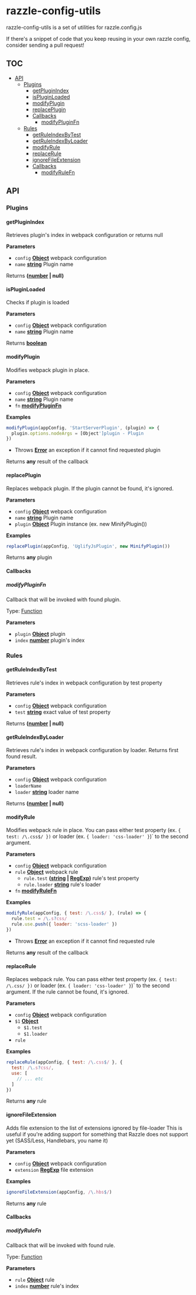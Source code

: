 # razzle-config-utils

razzle-config-utils is a set of utilities for razzle.config.js

If there's a snippet of code that you keep reusing in your own razzle config, consider sending a pull request!

## TOC

<!-- toc -->

- [API](#api)
  * [Plugins](#plugins)
    + [getPluginIndex](#getpluginindex)
    + [isPluginLoaded](#ispluginloaded)
    + [modifyPlugin](#modifyplugin)
    + [replacePlugin](#replaceplugin)
    + [Callbacks](#callbacks)
      - [modifyPluginFn](#modifypluginfn)
  * [Rules](#rules)
    + [getRuleIndexByTest](#getruleindexbytest)
    + [getRuleIndexByLoader](#getruleindexbyloader)
    + [modifyRule](#modifyrule)
    + [replaceRule](#replacerule)
    + [ignoreFileExtension](#ignorefileextension)
    + [Callbacks](#callbacks-1)
      - [modifyRuleFn](#modifyrulefn)

<!-- tocstop -->

## API

<!-- Generated by documentation.js. Update this documentation by updating the source code. -->

### Plugins




#### getPluginIndex

Retrieves plugin's index in webpack configuration or returns null

**Parameters**

-   `config` **[Object](https://developer.mozilla.org/en-US/docs/Web/JavaScript/Reference/Global_Objects/Object)** webpack configuration
-   `name` **[string](https://developer.mozilla.org/en-US/docs/Web/JavaScript/Reference/Global_Objects/String)** Plugin name

Returns **([number](https://developer.mozilla.org/en-US/docs/Web/JavaScript/Reference/Global_Objects/Number) | null)** 

#### isPluginLoaded

Checks if plugin is loaded

**Parameters**

-   `config` **[Object](https://developer.mozilla.org/en-US/docs/Web/JavaScript/Reference/Global_Objects/Object)** webpack configuration
-   `name` **[string](https://developer.mozilla.org/en-US/docs/Web/JavaScript/Reference/Global_Objects/String)** Plugin name

Returns **[boolean](https://developer.mozilla.org/en-US/docs/Web/JavaScript/Reference/Global_Objects/Boolean)** 

#### modifyPlugin

Modifies webpack plugin in place.

**Parameters**

-   `config` **[Object](https://developer.mozilla.org/en-US/docs/Web/JavaScript/Reference/Global_Objects/Object)** webpack configuration
-   `name` **[string](https://developer.mozilla.org/en-US/docs/Web/JavaScript/Reference/Global_Objects/String)** Plugin name
-   `fn` **[modifyPluginFn](#modifypluginfn)** 

**Examples**

```javascript
modifyPlugin(appConfig, 'StartServerPlugin', (plugin) => {
  plugin.options.nodeArgs = [Object']plugin - Plugin  
})
```

-   Throws **[Error](https://developer.mozilla.org/en-US/docs/Web/JavaScript/Reference/Global_Objects/Error)** an exception if it cannot find requested plugin

Returns **any** result of the callback

#### replacePlugin

Replaces webpack plugin. If the plugin cannot be found, it's ignored.

**Parameters**

-   `config` **[Object](https://developer.mozilla.org/en-US/docs/Web/JavaScript/Reference/Global_Objects/Object)** webpack configuration
-   `name` **[string](https://developer.mozilla.org/en-US/docs/Web/JavaScript/Reference/Global_Objects/String)** Plugin name
-   `plugin` **[Object](https://developer.mozilla.org/en-US/docs/Web/JavaScript/Reference/Global_Objects/Object)** Plugin instance (ex. new MinifyPlugin())

**Examples**

```javascript
replacePlugin(appConfig, 'UglifyJsPlugin', new MinifyPlugin())
```

Returns **any** plugin

#### Callbacks




##### modifyPluginFn

Callback that will be invoked with found plugin.

Type: [Function](https://developer.mozilla.org/en-US/docs/Web/JavaScript/Reference/Statements/function)

**Parameters**

-   `plugin` **[Object](https://developer.mozilla.org/en-US/docs/Web/JavaScript/Reference/Global_Objects/Object)** plugin
-   `index` **[number](https://developer.mozilla.org/en-US/docs/Web/JavaScript/Reference/Global_Objects/Number)** plugin's index

### Rules




#### getRuleIndexByTest

Retrieves rule's index in webpack configuration by test property

**Parameters**

-   `config` **[Object](https://developer.mozilla.org/en-US/docs/Web/JavaScript/Reference/Global_Objects/Object)** webpack configuration
-   `test` **[string](https://developer.mozilla.org/en-US/docs/Web/JavaScript/Reference/Global_Objects/String)** exact value of test property

Returns **([number](https://developer.mozilla.org/en-US/docs/Web/JavaScript/Reference/Global_Objects/Number) | null)** 

#### getRuleIndexByLoader

Retrieves rule's index in webpack configuration by loader. 
Returns first found result.

**Parameters**

-   `config` **[Object](https://developer.mozilla.org/en-US/docs/Web/JavaScript/Reference/Global_Objects/Object)** webpack configuration
-   `loaderName`  
-   `loader` **[string](https://developer.mozilla.org/en-US/docs/Web/JavaScript/Reference/Global_Objects/String)** loader name

Returns **([number](https://developer.mozilla.org/en-US/docs/Web/JavaScript/Reference/Global_Objects/Number) | null)** 

#### modifyRule

Modifies webpack rule in place. You can pass either test property 
(ex. `{ test: /\.css$/ })` or loader (ex. `{ loader: 'css-loader' }`)\` 
to the second argument.

**Parameters**

-   `config` **[Object](https://developer.mozilla.org/en-US/docs/Web/JavaScript/Reference/Global_Objects/Object)** webpack configuration
-   `rule` **[Object](https://developer.mozilla.org/en-US/docs/Web/JavaScript/Reference/Global_Objects/Object)** webpack rule
    -   `rule.test` **([string](https://developer.mozilla.org/en-US/docs/Web/JavaScript/Reference/Global_Objects/String) \| [RegExp](https://developer.mozilla.org/en-US/docs/Web/JavaScript/Reference/Global_Objects/RegExp))** rule's test property
    -   `rule.loader` **[string](https://developer.mozilla.org/en-US/docs/Web/JavaScript/Reference/Global_Objects/String)** rule's loader
-   `fn` **[modifyRuleFn](#modifyrulefn)** 

**Examples**

```javascript
modifyRule(appConfig, { test: /\.css$/ }, (rule) => {
  rule.test = /\.s?css/
  rule.use.push({ loader: 'scss-loader' })
})
```

-   Throws **[Error](https://developer.mozilla.org/en-US/docs/Web/JavaScript/Reference/Global_Objects/Error)** an exception if it cannot find requested rule

Returns **any** result of the callback

#### replaceRule

Replaces webpack rule. You can pass either test property 
(ex. `{ test: /\.css/ })` or loader (ex. `{ loader: 'css-loader' }`)\` 
to the second argument. If the rule cannot be found, it's ignored.

**Parameters**

-   `config` **[Object](https://developer.mozilla.org/en-US/docs/Web/JavaScript/Reference/Global_Objects/Object)** webpack configuration
-   `$1` **[Object](https://developer.mozilla.org/en-US/docs/Web/JavaScript/Reference/Global_Objects/Object)** 
    -   `$1.test`  
    -   `$1.loader`  
-   `rule`  

**Examples**

```javascript
replaceRule(appConfig, { test: /\.css$/ }, {
  test: /\.s?css/,
  use: [
    // ... etc
  ]
})
```

Returns **any** rule

#### ignoreFileExtension

Adds file extension to the list of extensions ignored by file-loader
This is useful if you're adding support for something that Razzle does
not support yet (SASS/Less, Handlebars, you name it)

**Parameters**

-   `config` **[Object](https://developer.mozilla.org/en-US/docs/Web/JavaScript/Reference/Global_Objects/Object)** webpack configuration
-   `extension` **[RegExp](https://developer.mozilla.org/en-US/docs/Web/JavaScript/Reference/Global_Objects/RegExp)** file extension

**Examples**

```javascript
ignoreFileExtension(appConfig, /\.hbs$/)
```

Returns **any** rule

#### Callbacks




##### modifyRuleFn

Callback that will be invoked with found rule.

Type: [Function](https://developer.mozilla.org/en-US/docs/Web/JavaScript/Reference/Statements/function)

**Parameters**

-   `rule` **[Object](https://developer.mozilla.org/en-US/docs/Web/JavaScript/Reference/Global_Objects/Object)** rule
-   `index` **[number](https://developer.mozilla.org/en-US/docs/Web/JavaScript/Reference/Global_Objects/Number)** rule's index
